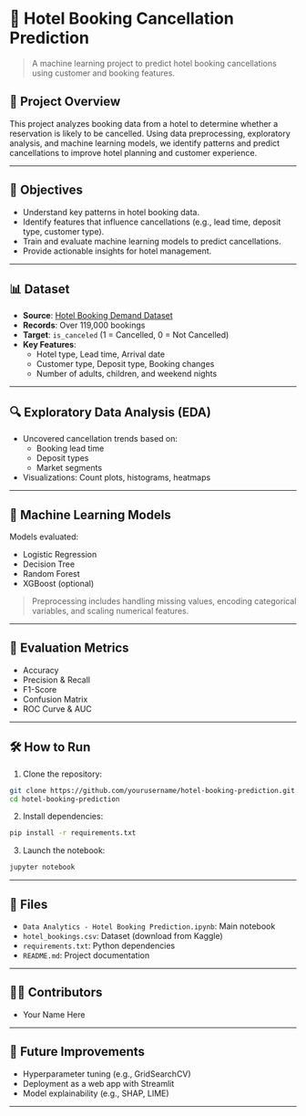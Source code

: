 
# 🏨 Hotel Booking Cancellation Prediction

> A machine learning project to predict hotel booking cancellations using customer and booking features.

## 📘 Project Overview

This project analyzes booking data from a hotel to determine whether a reservation is likely to be cancelled. Using data preprocessing, exploratory analysis, and machine learning models, we identify patterns and predict cancellations to improve hotel planning and customer experience.

---

## 🎯 Objectives

- Understand key patterns in hotel booking data.
- Identify features that influence cancellations (e.g., lead time, deposit type, customer type).
- Train and evaluate machine learning models to predict cancellations.
- Provide actionable insights for hotel management.

---

## 📊 Dataset

- **Source**: [Hotel Booking Demand Dataset](https://www.kaggle.com/datasets/jessemostipak/hotel-booking-demand)
- **Records**: Over 119,000 bookings
- **Target**: `is_canceled` (1 = Cancelled, 0 = Not Cancelled)
- **Key Features**:
  - Hotel type, Lead time, Arrival date
  - Customer type, Deposit type, Booking changes
  - Number of adults, children, and weekend nights

---

## 🔍 Exploratory Data Analysis (EDA)

- Uncovered cancellation trends based on:
  - Booking lead time
  - Deposit types
  - Market segments
- Visualizations: Count plots, histograms, heatmaps

---

## 🧠 Machine Learning Models

Models evaluated:
- Logistic Regression
- Decision Tree
- Random Forest
- XGBoost (optional)

> Preprocessing includes handling missing values, encoding categorical variables, and scaling numerical features.

---

## 🧪 Evaluation Metrics

- Accuracy
- Precision & Recall
- F1-Score
- Confusion Matrix
- ROC Curve & AUC

---

## 🛠️ How to Run

1. Clone the repository:
```bash
git clone https://github.com/yourusername/hotel-booking-prediction.git
cd hotel-booking-prediction
```

2. Install dependencies:
```bash
pip install -r requirements.txt
```

3. Launch the notebook:
```bash
jupyter notebook
```

---

## 📁 Files

- `Data Analytics - Hotel Booking Prediction.ipynb`: Main notebook
- `hotel_bookings.csv`: Dataset (download from Kaggle)
- `requirements.txt`: Python dependencies
- `README.md`: Project documentation

---

## 🧑‍💻 Contributors

- Your Name Here

---

## 📌 Future Improvements

- Hyperparameter tuning (e.g., GridSearchCV)
- Deployment as a web app with Streamlit
- Model explainability (e.g., SHAP, LIME)

---
